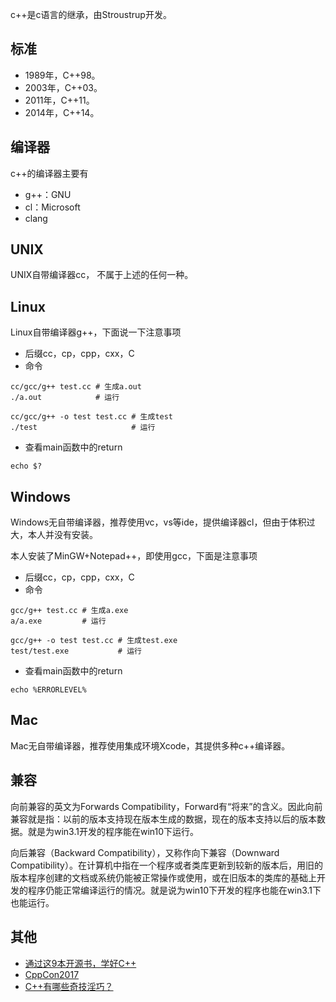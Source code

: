 ﻿c++是c语言的继承，由Stroustrup开发。

## 标准

- 1989年，C++98。
- 2003年，C++03。
- 2011年，C++11。
- 2014年，C++14。

## 编译器

c++的编译器主要有

- g++：GNU
- cl：Microsoft
- clang

## UNIX

UNIX自带编译器cc， 不属于上述的任何一种。

## Linux

Linux自带编译器g++，下面说一下注意事项

- 后缀cc，cp，cpp，cxx，C
- 命令

```
cc/gcc/g++ test.cc # 生成a.out
./a.out            # 运行

cc/gcc/g++ -o test test.cc # 生成test
./test                     # 运行
```
- 查看main函数中的return

```
echo $?
```

## Windows

Windows无自带编译器，推荐使用vc，vs等ide，提供编译器cl，但由于体积过大，本人并没有安装。

本人安装了MinGW+Notepad++，即使用gcc，下面是注意事项

- 后缀cc，cp，cpp，cxx，C
- 命令

```
gcc/g++ test.cc # 生成a.exe
a/a.exe         # 运行

gcc/g++ -o test test.cc # 生成test.exe
test/test.exe           # 运行
```

- 查看main函数中的return

```
echo %ERRORLEVEL%
```

## Mac

Mac无自带编译器，推荐使用集成环境Xcode，其提供多种c++编译器。

## 兼容

向前兼容的英文为Forwards Compatibility，Forward有“将来”的含义。因此向前兼容就是指：以前的版本支持现在版本生成的数据，现在的版本支持以后的版本数据。就是为win3.1开发的程序能在win10下运行。

向后兼容（Backward Compatibility），又称作向下兼容（Downward Compatibility）。在计算机中指在一个程序或者类库更新到较新的版本后，用旧的版本程序创建的文档或系统仍能被正常操作或使用，或在旧版本的类库的基础上开发的程序仍能正常编译运行的情况。就是说为win10下开发的程序也能在win3.1下也能运行。

## 其他

- [通过这9本开源书，学好C++](http://blog.jobbole.com/110975/)
- [CppCon2017](https://github.com/CppCon/CppCon2017)
- [C++有哪些奇技淫巧？](https://www.zhihu.com/question/27338446)